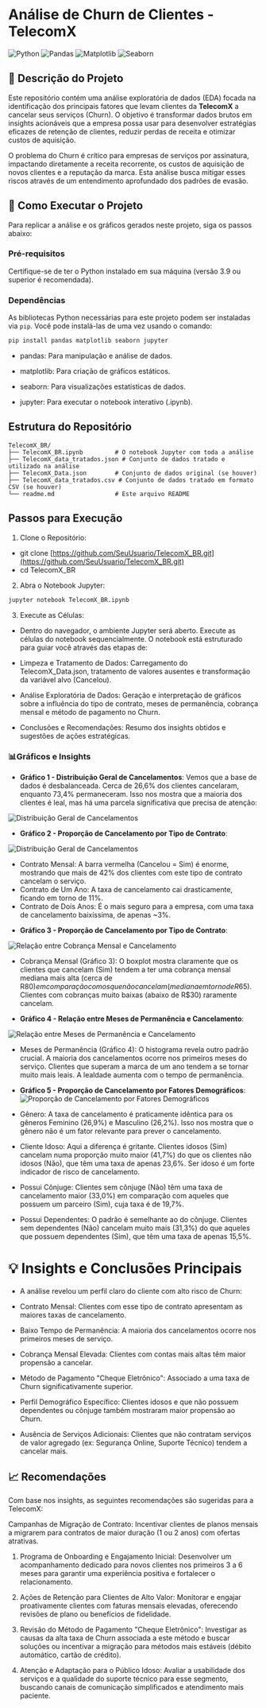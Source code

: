 # Análise de Churn de Clientes - TelecomX

![Python](https://img.shields.io/badge/Python-3.9%2B-blue?style=flat&logo=python)
![Pandas](https://img.shields.io/badge/Pandas-orange?style=flat&logo=pandas)
![Matplotlib](https://img.shields.io/badge/Matplotlib-red?style=flat&logo=matplotlib)
![Seaborn](https://img.shields.io/badge/Seaborn-purple?style=flat&logo=seaborn)

## 📄 Descrição do Projeto

Este repositório contém uma análise exploratória de dados (EDA) focada na identificação dos principais fatores que levam clientes da **TelecomX** a cancelar seus serviços (Churn). O objetivo é transformar dados brutos em insights acionáveis que a empresa possa usar para desenvolver estratégias eficazes de retenção de clientes, reduzir perdas de receita e otimizar custos de aquisição.

O problema do Churn é crítico para empresas de serviços por assinatura, impactando diretamente a receita recorrente, os custos de aquisição de novos clientes e a reputação da marca. Esta análise busca mitigar esses riscos através de um entendimento aprofundado dos padrões de evasão.

## 🚀 Como Executar o Projeto

Para replicar a análise e os gráficos gerados neste projeto, siga os passos abaixo:

### Pré-requisitos

Certifique-se de ter o Python instalado em sua máquina (versão 3.9 ou superior é recomendada).

### Dependências

As bibliotecas Python necessárias para este projeto podem ser instaladas via `pip`. Você pode instalá-las de uma vez usando o comando:

```bash
pip install pandas matplotlib seaborn jupyter
```
- pandas: Para manipulação e análise de dados.

- matplotlib: Para criação de gráficos estáticos.

- seaborn: Para visualizações estatísticas de dados.

- jupyter: Para executar o notebook interativo (.ipynb).

## Estrutura do Repositório
```
TelecomX_BR/
├── TelecomX_BR.ipynb         # O notebook Jupyter com toda a análise
├── TelecomX_data_tratados.json # Conjunto de dados tratado e utilizado na análise
├── TelecomX_Data.json        # Conjunto de dados original (se houver)
├── TelecomX_data_tratados.csv # Conjunto de dados tratado em formato CSV (se houver)
└── readme.md                 # Este arquivo README
```
## Passos para Execução
1. Clone o Repositório: 
- git clone [https://github.com/SeuUsuario/TelecomX_BR.git](https://github.com/SeuUsuario/TelecomX_BR.git)
- cd TelecomX_BR

2. Abra o Notebook Jupyter:
```bash
jupyter notebook TelecomX_BR.ipynb
```
3. Execute as Células:
- Dentro do navegador, o ambiente Jupyter será aberto. Execute as células do notebook sequencialmente. O notebook está estruturado para guiar você através das etapas de:

- Limpeza e Tratamento de Dados: Carregamento do TelecomX_Data.json, tratamento de valores ausentes e transformação da variável alvo (Cancelou).

- Análise Exploratória de Dados: Geração e interpretação de gráficos sobre a influência do tipo de contrato, meses de permanência, cobrança mensal e método de pagamento no Churn.

- Conclusões e Recomendações: Resumo dos insights obtidos e sugestões de ações estratégicas.

### 📊Gráficos e Insights

* **Gráfico 1 - Distribuição Geral de Cancelamentos**: Vemos que a base de dados é desbalanceada. Cerca de 26,6% dos clientes cancelaram, enquanto 73,4% permaneceram. Isso nos mostra que a maioria dos clientes é leal, mas há uma parcela significativa que precisa de atenção:

![Distribuição Geral de Cancelamentos](Gráficos/Distribuição%20Geral%20de%20Cancelamentos.png)

* **Gráfico 2 - Proporção de Cancelamento por Tipo de Contrato**:

![Distribuição Geral de Cancelamentos](Gráficos/Proporção%20de%20Cancelamento%20por%20Tipo%20de%20Contrato.png)

- Contrato Mensal: A barra vermelha (Cancelou = Sim) é enorme, mostrando que mais de 42% dos clientes com este tipo de contrato cancelam o serviço.
- Contrato de Um Ano: A taxa de cancelamento cai drasticamente, ficando em torno de 11%.
- Contrato de Dois Anos: É o mais seguro para a empresa, com uma taxa de cancelamento baixíssima, de apenas ~3%.


* **Gráfico 3 - Proporção de Cancelamento por Tipo de Contrato**:

![Relação entre Cobrança Mensal e Cancelamento](Gráficos/Relação%20entre%20Cobrança%20Mensal%20e%20Cancelamento.png)

- Cobrança Mensal (Gráfico 3): O boxplot mostra claramente que os clientes que cancelam (Sim) tendem a ter uma cobrança mensal mediana mais alta (cerca de R$80) em comparação com os que não cancelam (mediana em torno de R$65). Clientes com cobranças muito baixas (abaixo de R$30) raramente cancelam.

* **Gráfico 4 - Relação entre Meses de Permanência e Cancelamento**:

![Relação entre Meses de Permanência e Cancelamento](Gráficos/Relação%20entre%20Meses%20de%20Permanência%20e%20Cancelamento.png)

- Meses de Permanência (Gráfico 4): O histograma revela outro padrão crucial. A maioria dos cancelamentos ocorre nos primeiros meses do serviço. Clientes que superam a marca de um ano tendem a se tornar muito mais leais. A lealdade aumenta com o tempo de permanência.

* **Gráfico 5 -  Proporção de Cancelamento por Fatores Demográficos**:
![ Proporção de Cancelamento por Fatores Demográficos ](Gráficos/Proporção%20de%20Cancelamento%20por%20Fatores%20Demográficos.png)

- Gênero: A taxa de cancelamento é praticamente idêntica para os gêneros Feminino (26,9%) e Masculino (26,2%). Isso nos mostra que o gênero não é um fator relevante para prever o cancelamento.

- Cliente Idoso: Aqui a diferença é gritante. Clientes idosos (Sim) cancelam numa proporção muito maior (41,7%) do que os clientes não idosos (Não), que têm uma taxa de apenas 23,6%. Ser idoso é um forte indicador de risco de cancelamento.

- Possui Cônjuge: Clientes sem cônjuge (Não) têm uma taxa de cancelamento maior (33,0%) em comparação com aqueles que possuem um parceiro (Sim), cuja taxa é de 19,7%.

- Possui Dependentes: O padrão é semelhante ao do cônjuge. Clientes sem dependentes (Não) cancelam muito mais (31,3%) do que aqueles que possuem dependentes (Sim), que têm uma taxa de apenas 15,5%.

# 💡 Insights e Conclusões Principais
- A análise revelou um perfil claro do cliente com alto risco de Churn:

- Contrato Mensal: Clientes com esse tipo de contrato apresentam as maiores taxas de cancelamento.

- Baixo Tempo de Permanência: A maioria dos cancelamentos ocorre nos primeiros meses de serviço.

- Cobrança Mensal Elevada: Clientes com contas mais altas têm maior propensão a cancelar.

- Método de Pagamento "Cheque Eletrônico": Associado a uma taxa de Churn significativamente superior.

- Perfil Demográfico Específico: Clientes idosos e que não possuem dependentes ou cônjuge também mostraram maior propensão ao Churn.

- Ausência de Serviços Adicionais: Clientes que não contratam serviços de valor agregado (ex: Segurança Online, Suporte Técnico) tendem a cancelar mais.

## 📈 Recomendações
Com base nos insights, as seguintes recomendações são sugeridas para a TelecomX:

Campanhas de Migração de Contrato: Incentivar clientes de planos mensais a migrarem para contratos de maior duração (1 ou 2 anos) com ofertas atrativas.

1. Programa de Onboarding e Engajamento Inicial: Desenvolver um acompanhamento dedicado para novos clientes nos primeiros 3 a 6 meses para garantir uma experiência positiva e fortalecer o relacionamento.

2. Ações de Retenção para Clientes de Alto Valor: Monitorar e engajar proativamente clientes com faturas mensais elevadas, oferecendo revisões de plano ou benefícios de fidelidade.

3. Revisão do Método de Pagamento "Cheque Eletrônico": Investigar as causas da alta taxa de Churn associada a este método e buscar soluções ou incentivar a migração para métodos mais estáveis (débito automático, cartão de crédito).

4. Atenção e Adaptação para o Público Idoso: Avaliar a usabilidade dos serviços e a qualidade do suporte técnico para esse segmento, buscando canais de comunicação simplificados e atendimento mais paciente.
